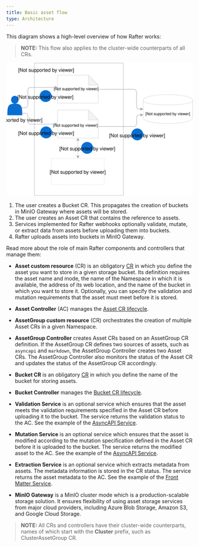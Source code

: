 ```yaml
---
title: Basic asset flow
type: Architecture
---
```


This diagram shows a high-level overview of how Rafter works:

>**NOTE:** This flow also applies to the cluster-wide counterparts of all CRs.

![](./assets/basic-architecture.svg)

1. The user creates a Bucket CR. This propagates the creation of buckets in MinIO Gateway where assets will be stored.
2. The user creates an Asset CR that contains the reference to assets.
3. Services implemented for Rafter webhooks optionally validate, mutate, or extract data from assets before uploading them into buckets.
4. Rafter uploads assets into buckets in MinIO Gateway.

Read more about the role of main Rafter components and controllers that manage them:

- **Asset custom resource** (CR) is an obligatory [CR](#custom-resource-asset) in which you define the asset you want to store in a given storage bucket. Its definition requires the asset name and mode, the name of the Namespace in which it is available, the address of its web location, and the name of the bucket in which you want to store it. Optionally, you can specify the validation and mutation requirements that the asset must meet before it is stored.

- **Asset Controller** (AC) manages the [Asset CR lifecycle](#details-asset-custom-resource-lifecycle).

- **AssetGroup custom resource** (CR) orchestrates the creation of multiple Asset CRs in a given Namespace.

- **AssetGroup Controller** creates Asset CRs based on an AssetGroup CR definition. If the AssetGroup CR defines two sources of assets, such as `asyncapi` and `markdown`, the AssetGroup Controller creates two Asset CRs. The AssetGroup Controller also monitors the status of the Asset CR and updates the status of the AssetGroup CR accordingly.

- **Bucket CR** is an obligatory [CR](#custom-resource-bucket) in which you define the name of the bucket for storing assets.

- **Bucket Controller** manages the [Bucket CR lifecycle](#details-bucket-custom-resource-lifecycle).

- **Validation Service** is an optional service which ensures that the asset meets the validation requirements specified in the Asset CR before uploading it to the bucket. The service returns the validation status to the AC. See the example of the [AsyncAPI Service](#details-asyncapi-service).

- **Mutation Service** is an optional service which ensures that the asset is modified according to the mutation specification defined in the Asset CR before it is uploaded to the bucket. The service returns the modified asset to the AC. See the example of the [AsyncAPI Service](#details-asyncapi-service).

- **Extraction Service** is an optional service which extracts metadata from assets. The metadata information is stored in the CR status. The service returns the asset metadata to the AC. See the example of the [Front Matter Service](#details-front-matter-service).

- **MinIO Gateway** is a MinIO cluster mode which is a production-scalable storage solution. It ensures flexibility of using asset storage services from major cloud providers, including Azure Blob Storage, Amazon S3, and Google Cloud Storage.

>**NOTE:** All CRs and controllers have their cluster-wide counterparts, names of which start with the **Cluster** prefix, such as ClusterAssetGroup CR.
